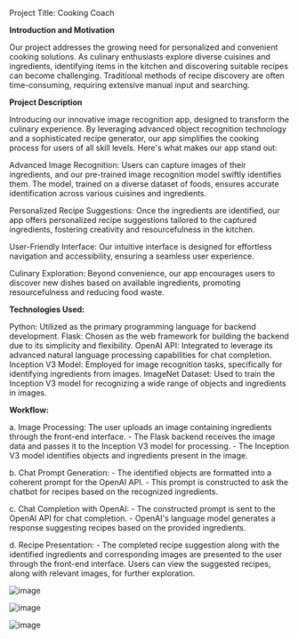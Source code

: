 Project Title: Cooking Coach

**Introduction and Motivation**

Our project addresses the growing need for personalized and convenient cooking solutions. As culinary enthusiasts explore diverse cuisines and ingredients, identifying items in the kitchen and discovering suitable recipes can become challenging. Traditional methods of recipe discovery are often time-consuming, requiring extensive manual input and searching.

**Project Description**

Introducing our innovative image recognition app, designed to transform the culinary experience. By leveraging advanced object recognition technology and a sophisticated recipe generator, our app simplifies the cooking process for users of all skill levels. Here's what makes our app stand out:

Advanced Image Recognition: Users can capture images of their ingredients, and our pre-trained image recognition model swiftly identifies them. The model, trained on a diverse dataset of foods, ensures accurate identification across various cuisines and ingredients.

Personalized Recipe Suggestions: Once the ingredients are identified, our app offers personalized recipe suggestions tailored to the captured ingredients, fostering creativity and resourcefulness in the kitchen.

User-Friendly Interface: Our intuitive interface is designed for effortless navigation and accessibility, ensuring a seamless user experience.

Culinary Exploration: Beyond convenience, our app encourages users to discover new dishes based on available ingredients, promoting resourcefulness and reducing food waste.

**Technologies Used:**

Python: Utilized as the primary programming language for backend development.
Flask: Chosen as the web framework for building the backend due to its simplicity and flexibility.
OpenAI API: Integrated to leverage its advanced natural language processing capabilities for chat completion.
Inception V3 Model: Employed for image recognition tasks, specifically for identifying ingredients from images.
ImageNet Dataset: Used to train the Inception V3 model for recognizing a wide range of objects and ingredients in images.


**Workflow:**

a. Image Processing: The user uploads an image containing ingredients through the front-end interface. - The Flask backend receives the image data and passes it to the Inception V3 model for processing. - The Inception V3 model identifies objects and ingredients present in the image.

b. Chat Prompt Generation: - The identified objects are formatted into a coherent prompt for the OpenAI API. - This prompt is constructed to ask the chatbot for recipes based on the recognized ingredients.

c. Chat Completion with OpenAI: - The constructed prompt is sent to the OpenAI API for chat completion. - OpenAI's language model generates a response suggesting recipes based on the provided ingredients.

d. Recipe Presentation: - The completed recipe suggestion along with the identified ingredients and corresponding images are presented to the user through the front-end interface. Users can view the suggested recipes, along with relevant images, for further exploration.

![image](https://github.com/gunjankumar141/CookingCoach/assets/60428715/e4e63eb3-dc2d-4d6c-a0b8-f5cc6855a970)

![image](https://github.com/gunjankumar141/CookingCoach/assets/60428715/7429f364-9eac-4cc7-bb72-767db6d1ff7b)

![image](https://github.com/gunjankumar141/CookingCoach/assets/60428715/d7d6ab1d-ad3e-453e-85f0-5f7d8a7358cb)



